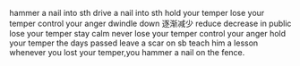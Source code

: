 hammer a nail into sth
drive a nail into sth
hold your temper
lose your temper
control your anger
dwindle down 逐渐减少 reduce decrease
in public
lose your temper
stay calm
never lose your temper
control your anger
hold your temper
the days passed
leave a scar on sb
teach him a lesson
whenever you lost your temper,you hammer a nail on the fence.